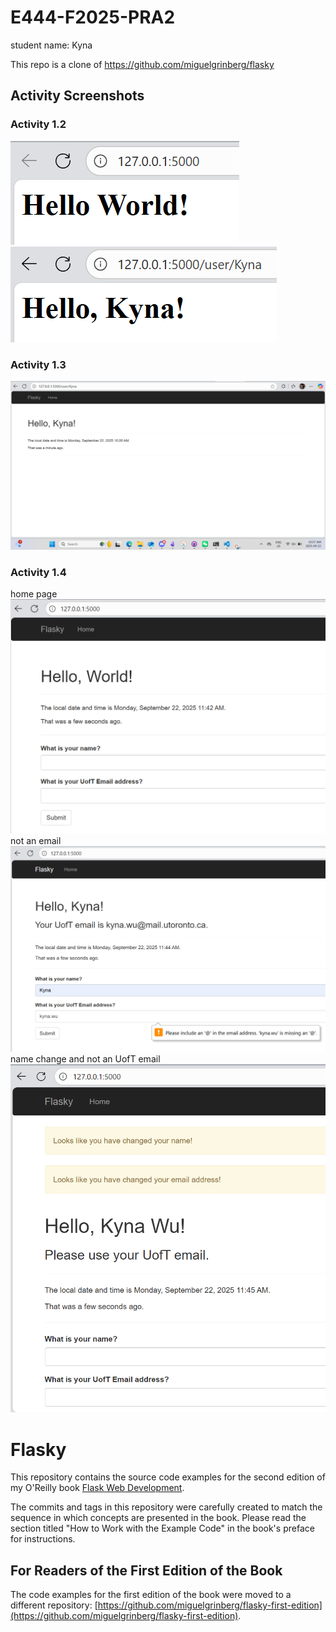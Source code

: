 # E444-F2025-PRA2
student name: Kyna

This repo is a clone of 
<https://github.com/miguelgrinberg/flasky>

## Activity Screenshots
### Activity 1.2
![activity 1.2 example 2_1](/activity_screenshots/example2_1.png)
![activity 1.2 example 2_2](/activity_screenshots/example2_2.png)

### Activity 1.3
![activity 1.3](/activity_screenshots/activity1_3.png)

### Activity 1.4
home page
![activity 1.4 home page](/activity_screenshots/activity1_4_home.png)
not an email
![activity 1.4 not an email](/activity_screenshots/activity1_4_email_error.png)
name change and not an UofT email
![activity 1.4 not an email](/activity_screenshots/activity1_4_nonUofT.png)

Flasky
======

This repository contains the source code examples for the second edition of my O'Reilly book [Flask Web Development](http://www.flaskbook.com).

The commits and tags in this repository were carefully created to match the sequence in which concepts are presented in the book. Please read the section titled "How to Work with the Example Code" in the book's preface for instructions.

For Readers of the First Edition of the Book
--------------------------------------------

The code examples for the first edition of the book were moved to a different repository: [https://github.com/miguelgrinberg/flasky-first-edition](https://github.com/miguelgrinberg/flasky-first-edition).
